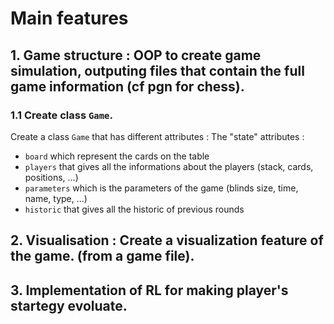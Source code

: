 # Main features
## 1. Game structure : OOP to create game simulation, outputing files that contain the full game information (cf pgn for chess).

### 1.1 Create class `Game`.
Create a class `Game` that has different attributes :
The "state" attributes :
- `board` which represent the cards on the table
- `players` that gives all the informations about the players (stack, cards, positions,  ...)
- `parameters` which is the parameters of the game (blinds size, time, name, type, ...)
- `historic` that gives all the historic of previous rounds

## 2. Visualisation : Create a visualization feature of the game. (from a game file).
## 3. Implementation of RL for making player's startegy evoluate.



